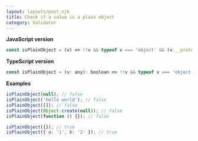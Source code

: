 ```yaml
---
layout: layouts/post.njk
title: Check if a value is a plain object
category: Validator
---
```


**JavaScript version**

```js
const isPlainObject = (v) => !!v && typeof v === 'object' && (v.__proto__ === null || v.__proto__ === Object.prototype);
```

**TypeScript version**

```js
const isPlainObject = (v: any): boolean => !!v && typeof v === 'object' && (v.__proto__ === null || v.__proto__ === Object.prototype);
```

**Examples**

```js
isPlainObject(null); // false
isPlainObject('hello world'); // false
isPlainObject([]); // false
isPlainObject(Object.create(null)); // false
isPlainObject(function () {}); // false

isPlainObject({}); // true
isPlainObject({ a: '1', b: '2' }); // true
```
